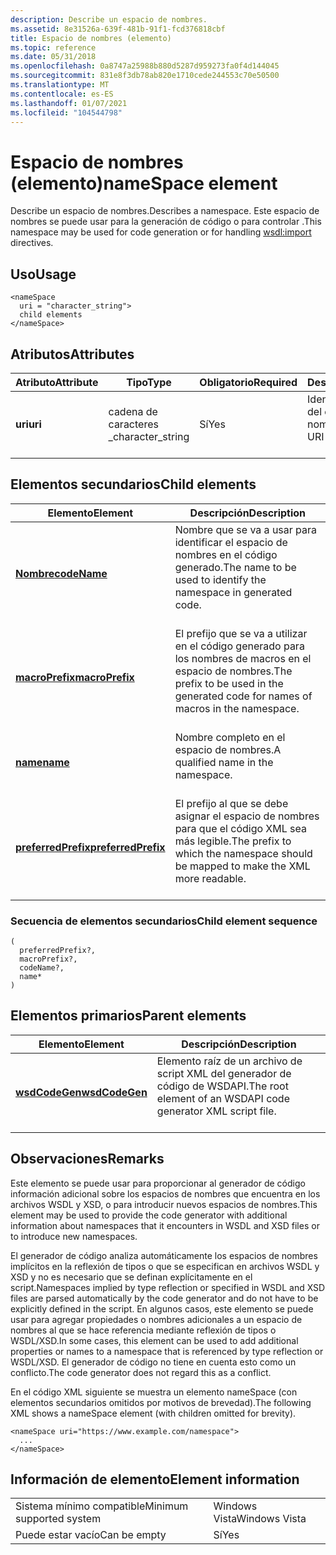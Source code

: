 ```yaml
---
description: Describe un espacio de nombres.
ms.assetid: 8e31526a-639f-481b-91f1-fcd376818cbf
title: Espacio de nombres (elemento)
ms.topic: reference
ms.date: 05/31/2018
ms.openlocfilehash: 0a8747a25988b880d5287d959273fa0f4d144045
ms.sourcegitcommit: 831e8f3db78ab820e1710cede244553c70e50500
ms.translationtype: MT
ms.contentlocale: es-ES
ms.lasthandoff: 01/07/2021
ms.locfileid: "104544798"
---
```

# <a name="namespace-element"></a><span data-ttu-id="98627-103">Espacio de nombres (elemento)</span><span class="sxs-lookup"><span data-stu-id="98627-103">nameSpace element</span></span>

<span data-ttu-id="98627-104">Describe un espacio de nombres.</span><span class="sxs-lookup"><span data-stu-id="98627-104">Describes a namespace.</span></span> <span data-ttu-id="98627-105">Este espacio de nombres se puede usar para la generación de código o para controlar <las directivas WSDL: Import>.</span><span class="sxs-lookup"><span data-stu-id="98627-105">This namespace may be used for code generation or for handling <wsdl:import> directives.</span></span>

## <a name="usage"></a><span data-ttu-id="98627-106">Uso</span><span class="sxs-lookup"><span data-stu-id="98627-106">Usage</span></span>

``` syntax
<nameSpace
  uri = "character_string">
  child elements
</nameSpace>
```

## <a name="attributes"></a><span data-ttu-id="98627-107">Atributos</span><span class="sxs-lookup"><span data-stu-id="98627-107">Attributes</span></span>



| <span data-ttu-id="98627-108">Atributo</span><span class="sxs-lookup"><span data-stu-id="98627-108">Attribute</span></span>          | <span data-ttu-id="98627-109">Tipo</span><span class="sxs-lookup"><span data-stu-id="98627-109">Type</span></span>                         | <span data-ttu-id="98627-110">Obligatorio</span><span class="sxs-lookup"><span data-stu-id="98627-110">Required</span></span>       | <span data-ttu-id="98627-111">Descripción</span><span class="sxs-lookup"><span data-stu-id="98627-111">Description</span></span>                                             |
|--------------------|------------------------------|----------------|---------------------------------------------------------|
| <span data-ttu-id="98627-112">**uri**</span><span class="sxs-lookup"><span data-stu-id="98627-112">**uri**</span></span><br/> | <span data-ttu-id="98627-113">cadena de caracteres \_</span><span class="sxs-lookup"><span data-stu-id="98627-113">character\_string</span></span><br/> | <span data-ttu-id="98627-114">Sí</span><span class="sxs-lookup"><span data-stu-id="98627-114">Yes</span></span><br/> | <span data-ttu-id="98627-115">Identificador URI único del espacio de nombres.</span><span class="sxs-lookup"><span data-stu-id="98627-115">The unique URI of the namespace.</span></span><br/> <br/> |



## <a name="child-elements"></a><span data-ttu-id="98627-116">Elementos secundarios</span><span class="sxs-lookup"><span data-stu-id="98627-116">Child elements</span></span>



| <span data-ttu-id="98627-117">Elemento</span><span class="sxs-lookup"><span data-stu-id="98627-117">Element</span></span>                                               | <span data-ttu-id="98627-118">Descripción</span><span class="sxs-lookup"><span data-stu-id="98627-118">Description</span></span>                                                                                              |
|-------------------------------------------------------|----------------------------------------------------------------------------------------------------------|
| [<span data-ttu-id="98627-119">**Nombre**</span><span class="sxs-lookup"><span data-stu-id="98627-119">**codeName**</span></span>](codename.md)<br/>               | <span data-ttu-id="98627-120">Nombre que se va a usar para identificar el espacio de nombres en el código generado.</span><span class="sxs-lookup"><span data-stu-id="98627-120">The name to be used to identify the namespace in generated code.</span></span><br/> <br/>                  |
| [<span data-ttu-id="98627-121">**macroPrefix**</span><span class="sxs-lookup"><span data-stu-id="98627-121">**macroPrefix**</span></span>](macroprefix.md)<br/>         | <span data-ttu-id="98627-122">El prefijo que se va a utilizar en el código generado para los nombres de macros en el espacio de nombres.</span><span class="sxs-lookup"><span data-stu-id="98627-122">The prefix to be used in the generated code for names of macros in the namespace.</span></span><br/> <br/> |
| [<span data-ttu-id="98627-123">**name**</span><span class="sxs-lookup"><span data-stu-id="98627-123">**name**</span></span>](name.md)<br/>                       | <span data-ttu-id="98627-124">Nombre completo en el espacio de nombres.</span><span class="sxs-lookup"><span data-stu-id="98627-124">A qualified name in the namespace.</span></span><br/> <br/>                                                |
| [<span data-ttu-id="98627-125">**preferredPrefix**</span><span class="sxs-lookup"><span data-stu-id="98627-125">**preferredPrefix**</span></span>](preferredprefix.md)<br/> | <span data-ttu-id="98627-126">El prefijo al que se debe asignar el espacio de nombres para que el código XML sea más legible.</span><span class="sxs-lookup"><span data-stu-id="98627-126">The prefix to which the namespace should be mapped to make the XML more readable.</span></span><br/> <br/> |



### <a name="child-element-sequence"></a><span data-ttu-id="98627-127">Secuencia de elementos secundarios</span><span class="sxs-lookup"><span data-stu-id="98627-127">Child element sequence</span></span>

``` syntax
(
  preferredPrefix?, 
  macroPrefix?, 
  codeName?, 
  name*
)
```

## <a name="parent-elements"></a><span data-ttu-id="98627-128">Elementos primarios</span><span class="sxs-lookup"><span data-stu-id="98627-128">Parent elements</span></span>



| <span data-ttu-id="98627-129">Elemento</span><span class="sxs-lookup"><span data-stu-id="98627-129">Element</span></span>                                     | <span data-ttu-id="98627-130">Descripción</span><span class="sxs-lookup"><span data-stu-id="98627-130">Description</span></span>                                                                          |
|---------------------------------------------|--------------------------------------------------------------------------------------|
| [<span data-ttu-id="98627-131">**wsdCodeGen**</span><span class="sxs-lookup"><span data-stu-id="98627-131">**wsdCodeGen**</span></span>](wsdcodegen.md)<br/> | <span data-ttu-id="98627-132">Elemento raíz de un archivo de script XML del generador de código de WSDAPI.</span><span class="sxs-lookup"><span data-stu-id="98627-132">The root element of an WSDAPI code generator XML script file.</span></span><br/> <br/> |



## <a name="remarks"></a><span data-ttu-id="98627-133">Observaciones</span><span class="sxs-lookup"><span data-stu-id="98627-133">Remarks</span></span>

<span data-ttu-id="98627-134">Este elemento se puede usar para proporcionar al generador de código información adicional sobre los espacios de nombres que encuentra en los archivos WSDL y XSD, o para introducir nuevos espacios de nombres.</span><span class="sxs-lookup"><span data-stu-id="98627-134">This element may be used to provide the code generator with additional information about namespaces that it encounters in WSDL and XSD files or to introduce new namespaces.</span></span>

<span data-ttu-id="98627-135">El generador de código analiza automáticamente los espacios de nombres implícitos en la reflexión de tipos o que se especifican en archivos WSDL y XSD y no es necesario que se definan explícitamente en el script.</span><span class="sxs-lookup"><span data-stu-id="98627-135">Namespaces implied by type reflection or specified in WSDL and XSD files are parsed automatically by the code generator and do not have to be explicitly defined in the script.</span></span> <span data-ttu-id="98627-136">En algunos casos, este elemento se puede usar para agregar propiedades o nombres adicionales a un espacio de nombres al que se hace referencia mediante reflexión de tipos o WSDL/XSD.</span><span class="sxs-lookup"><span data-stu-id="98627-136">In some cases, this element can be used to add additional properties or names to a namespace that is referenced by type reflection or WSDL/XSD.</span></span> <span data-ttu-id="98627-137">El generador de código no tiene en cuenta esto como un conflicto.</span><span class="sxs-lookup"><span data-stu-id="98627-137">The code generator does not regard this as a conflict.</span></span>

<span data-ttu-id="98627-138">En el código XML siguiente se muestra un elemento nameSpace (con elementos secundarios omitidos por motivos de brevedad).</span><span class="sxs-lookup"><span data-stu-id="98627-138">The following XML shows a nameSpace element (with children omitted for brevity).</span></span>

``` syntax
<nameSpace uri="https://www.example.com/namespace">
  ...
</nameSpace>
```

## <a name="element-information"></a><span data-ttu-id="98627-139">Información de elemento</span><span class="sxs-lookup"><span data-stu-id="98627-139">Element information</span></span>



|                                     |               |
|-------------------------------------|---------------|
| <span data-ttu-id="98627-140">Sistema mínimo compatible</span><span class="sxs-lookup"><span data-stu-id="98627-140">Minimum supported system</span></span><br/> | <span data-ttu-id="98627-141">Windows Vista</span><span class="sxs-lookup"><span data-stu-id="98627-141">Windows Vista</span></span> |
| <span data-ttu-id="98627-142">Puede estar vacío</span><span class="sxs-lookup"><span data-stu-id="98627-142">Can be empty</span></span>                        | <span data-ttu-id="98627-143">Sí</span><span class="sxs-lookup"><span data-stu-id="98627-143">Yes</span></span>           |



 

 




